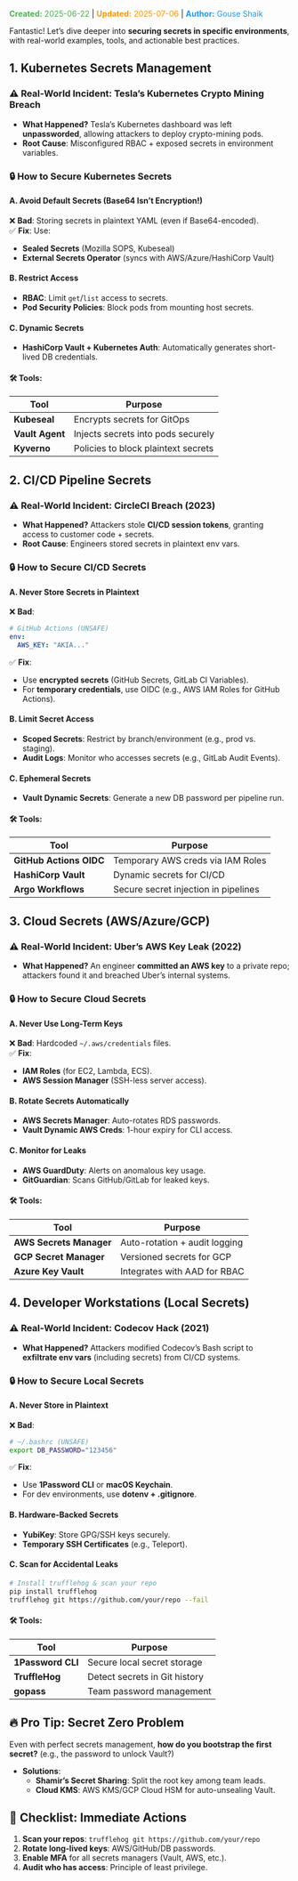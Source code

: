 <span style="color:#4caf50;"><b>Created:</b> 2025-06-22</span> | <span style="color:#ff9800;"><b>Updated:</b> 2025-07-06</span> | <span style="color:#2196f3;"><b>Author:</b> Gouse Shaik</span>

Fantastic! Let’s dive deeper into **securing secrets in specific environments**, with real-world examples, tools, and actionable best practices.  

## **1. Kubernetes Secrets Management**  
### **⚠️ Real-World Incident: Tesla’s Kubernetes Crypto Mining Breach**  
- **What Happened?** Tesla’s Kubernetes dashboard was left **unpassworded**, allowing attackers to deploy crypto-mining pods.  
- **Root Cause**: Misconfigured RBAC + exposed secrets in environment variables.  

### **🔒 How to Secure Kubernetes Secrets**  
#### **A. Avoid Default Secrets (Base64 Isn’t Encryption!)**  
❌ **Bad**: Storing secrets in plaintext YAML (even if Base64-encoded).  
✅ **Fix**: Use:  
- **Sealed Secrets** (Mozilla SOPS, Kubeseal)  
- **External Secrets Operator** (syncs with AWS/Azure/HashiCorp Vault)  

#### **B. Restrict Access**  
- **RBAC**: Limit `get`/`list` access to secrets.  
- **Pod Security Policies**: Block pods from mounting host secrets.  

#### **C. Dynamic Secrets**  
- **HashiCorp Vault + Kubernetes Auth**: Automatically generates short-lived DB credentials.  

#### **🛠️ Tools**:  
| Tool               | Purpose                              |  
|--------------------|--------------------------------------|  
| **Kubeseal**       | Encrypts secrets for GitOps          |  
| **Vault Agent**    | Injects secrets into pods securely   |  
| **Kyverno**        | Policies to block plaintext secrets  |  
## **2. CI/CD Pipeline Secrets**  
### **⚠️ Real-World Incident: CircleCI Breach (2023)**  
- **What Happened?** Attackers stole **CI/CD session tokens**, granting access to customer code + secrets.  
- **Root Cause**: Engineers stored secrets in plaintext env vars.  

### **🔒 How to Secure CI/CD Secrets**  
#### **A. Never Store Secrets in Plaintext**  
❌ **Bad**:  
```yaml  
# GitHub Actions (UNSAFE)  
env:  
  AWS_KEY: "AKIA..."  
```  
✅ **Fix**:  
- Use **encrypted secrets** (GitHub Secrets, GitLab CI Variables).  
- For **temporary credentials**, use OIDC (e.g., AWS IAM Roles for GitHub Actions).  

#### **B. Limit Secret Access**  
- **Scoped Secrets**: Restrict by branch/environment (e.g., prod vs. staging).  
- **Audit Logs**: Monitor who accesses secrets (e.g., GitLab Audit Events).  

#### **C. Ephemeral Secrets**  
- **Vault Dynamic Secrets**: Generate a new DB password per pipeline run.  

#### **🛠️ Tools**:  
| Tool               | Purpose                              |  
|--------------------|--------------------------------------|  
| **GitHub Actions OIDC** | Temporary AWS creds via IAM Roles |  
| **HashiCorp Vault** | Dynamic secrets for CI/CD           |  
| **Argo Workflows**  | Secure secret injection in pipelines |  
## **3. Cloud Secrets (AWS/Azure/GCP)**  
### **⚠️ Real-World Incident: Uber’s AWS Key Leak (2022)**  
- **What Happened?** An engineer **committed an AWS key** to a private repo; attackers found it and breached Uber’s internal systems.  

### **🔒 How to Secure Cloud Secrets**  
#### **A. Never Use Long-Term Keys**  
❌ **Bad**: Hardcoded `~/.aws/credentials` files.  
✅ **Fix**:  
- **IAM Roles** (for EC2, Lambda, ECS).  
- **AWS Session Manager** (SSH-less server access).  

#### **B. Rotate Secrets Automatically**  
- **AWS Secrets Manager**: Auto-rotates RDS passwords.  
- **Vault Dynamic AWS Creds**: 1-hour expiry for CLI access.  

#### **C. Monitor for Leaks**  
- **AWS GuardDuty**: Alerts on anomalous key usage.  
- **GitGuardian**: Scans GitHub/GitLab for leaked keys.  

#### **🛠️ Tools**:  
| Tool               | Purpose                              |  
|--------------------|--------------------------------------|  
| **AWS Secrets Manager** | Auto-rotation + audit logging    |  
| **GCP Secret Manager** | Versioned secrets for GCP        |  
| **Azure Key Vault** | Integrates with AAD for RBAC      |  

## **4. Developer Workstations (Local Secrets)**  
### **⚠️ Real-World Incident: Codecov Hack (2021)**  
- **What Happened?** Attackers modified Codecov’s Bash script to **exfiltrate env vars** (including secrets) from CI/CD systems.  

### **🔒 How to Secure Local Secrets**  
#### **A. Never Store in Plaintext**  
❌ **Bad**:  
```bash  
# ~/.bashrc (UNSAFE)  
export DB_PASSWORD="123456"  
```  
✅ **Fix**:  
- Use **1Password CLI** or **macOS Keychain**.  
- For dev environments, use **dotenv + .gitignore**.  

#### **B. Hardware-Backed Secrets**  
- **YubiKey**: Store GPG/SSH keys securely.  
- **Temporary SSH Certificates** (e.g., Teleport).  

#### **C. Scan for Accidental Leaks**  
```bash  
# Install trufflehog & scan your repo  
pip install trufflehog  
trufflehog git https://github.com/your/repo --fail  
```  

#### **🛠️ Tools**:  
| Tool               | Purpose                              |  
|--------------------|--------------------------------------|  
| **1Password CLI**  | Secure local secret storage         |  
| **TruffleHog**     | Detect secrets in Git history       |  
| **gopass**         | Team password management            |  
## **🔥 Pro Tip: Secret Zero Problem**  
Even with perfect secrets management, **how do you bootstrap the first secret?** (e.g., the password to unlock Vault?)  
- **Solutions**:  
  - **Shamir’s Secret Sharing**: Split the root key among team leads.  
  - **Cloud KMS**: AWS KMS/GCP Cloud HSM for auto-unsealing Vault.  

## **🚀 Checklist: Immediate Actions**  
1. **Scan your repos**: `trufflehog git https://github.com/your/repo`  
2. **Rotate long-lived keys**: AWS/GitHub/DB passwords.  
3. **Enable MFA** for all secrets managers (Vault, AWS, etc.).  
4. **Audit who has access**: Principle of least privilege.  

